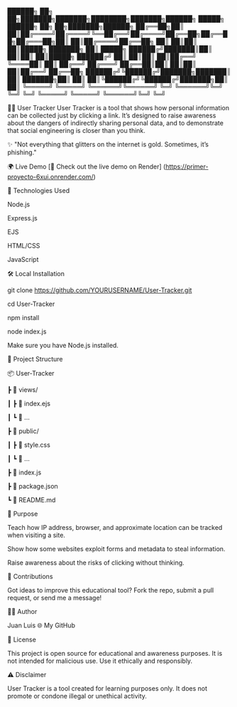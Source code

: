 ██████╗ ██╗   ██╗███████╗███████╗████████╗███████╗██████╗ █████╗ ██████╗ ██╗   ██╗███████╗██████╗
██╔══██╗██║   ██║██╔════╝██╔════╝╚══██╔══╝██╔════╝██╔══██╗██╔══██╗██╔═══██╗██║   ██║██╔════╝██╔══██╗
██║  ██║██║   ██║█████╗  ███████╗   ██║   █████╗  ██████╔╝███████║██║   ██║██║   ██║█████╗  ██████╔╝
██║  ██║██║   ██║██╔══╝  ╚════██║   ██║   ██╔══╝  ██╔═══╝ ██╔══██║██║   ██║██║   ██║██╔══╝  ██╔══██╗
██████╔╝╚██████╔╝███████╗███████║   ██║   ███████╗██║     ██║  ██║╚██████╔╝╚██████╔╝███████╗██║  ██║
╚═════╝  ╚═════╝ ╚══════╝╚══════╝   ╚═╝   ╚══════╝╚═╝     ╚═╝  ╚═╝ ╚═════╝  ╚═════╝ ╚══════╝╚═╝  ╚═╝

🕵️‍♂️ User Tracker
User Tracker is a tool that shows how personal information can be collected just by clicking a link.
It’s designed to raise awareness about the dangers of indirectly sharing personal data, and to demonstrate that social engineering is closer than you think.

✨ "Not everything that glitters on the internet is gold. Sometimes, it’s phishing."

🌍 Live Demo
[🔗 Check out the live demo on Render] (https://primer-proyecto-6xui.onrender.com/)

🧰 Technologies Used

Node.js

Express.js

EJS

HTML/CSS

JavaScript

🛠️ Local Installation


git clone https://github.com/YOURUSERNAME/User-Tracker.git

cd User-Tracker

npm install

node index.js

Make sure you have Node.js installed.


📂 Project Structure

📦 User-Tracker

 ┣ 📂 views/

 ┃ ┣ 📄 index.ejs

 ┃ ┗ 📄 ...

 ┣ 📂 public/

 ┃ ┣ 📄 style.css

 ┃ ┗ 📄 ...

 ┣ 📄 index.js

 ┣ 📄 package.json

 ┗ 📄 README.md

🧠 Purpose

Teach how IP address, browser, and approximate location can be tracked when visiting a site.

Show how some websites exploit forms and metadata to steal information.

Raise awareness about the risks of clicking without thinking.

🤝 Contributions

Got ideas to improve this educational tool?
Fork the repo, submit a pull request, or send me a message!

👨‍💻 Author

Juan Luis
🌐 My GitHub

📜 License

This project is open source for educational and awareness purposes.
It is not intended for malicious use.
Use it ethically and responsibly.

⚠️ Disclaimer

User Tracker is a tool created for learning purposes only.
It does not promote or condone illegal or unethical activity.
